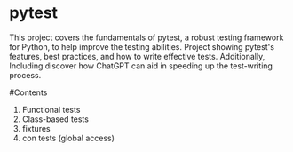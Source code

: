 # pytest

This project covers the fundamentals of pytest, a robust testing framework for Python, to help improve the testing abilities. Project showing pytest's features, best practices, and how to write effective tests. Additionally, Including discover how ChatGPT can aid in speeding up the test-writing process.


#Contents

1. Functional tests
2. Class-based tests
3. fixtures 
4. con tests (global access)
